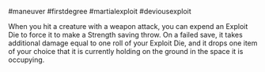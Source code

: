 #maneuver #firstdegree #martialexploit #deviousexploit 

When you hit a creature with a weapon attack, you can expend an Exploit Die to force it to make a Strength saving throw. On a failed save, it takes additional damage equal to one roll of your Exploit Die, and it drops one item of your choice that it is currently holding on the ground in the space it is occupying.